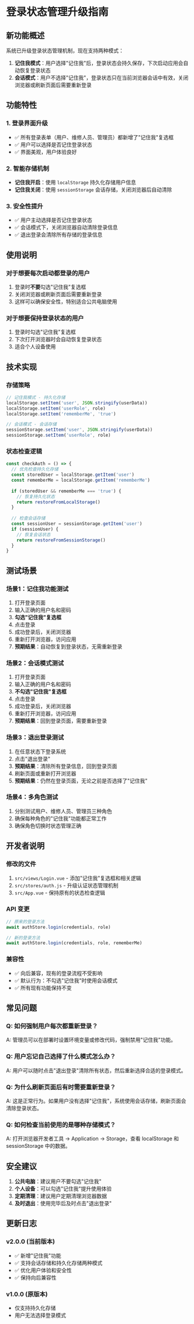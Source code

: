 # 登录状态管理升级指南

## 新功能概述

系统已升级登录状态管理机制，现在支持两种模式：

1. **记住我模式**：用户选择"记住我"后，登录状态会持久保存，下次启动应用会自动恢复登录状态
2. **会话模式**：用户不选择"记住我"，登录状态只在当前浏览器会话中有效，关闭浏览器或刷新页面后需要重新登录

## 功能特性

### 1. 登录界面升级
- ✅ 所有登录表单（用户、维修人员、管理员）都新增了"记住我"复选框
- ✅ 用户可以选择是否记住登录状态
- ✅ 界面美观，用户体验良好

### 2. 智能存储机制
- **记住我开启**：使用 `localStorage` 持久化存储用户信息
- **记住我关闭**：使用 `sessionStorage` 会话存储，关闭浏览器后自动清除

### 3. 安全性提升
- ✅ 用户主动选择是否记住登录状态
- ✅ 会话模式下，关闭浏览器自动清除登录信息
- ✅ 退出登录会清除所有存储的登录信息

## 使用说明

### 对于想要每次启动都登录的用户
1. 登录时**不要**勾选"记住我"复选框
2. 关闭浏览器或刷新页面后需要重新登录
3. 这样可以确保安全性，特别适合公共电脑使用

### 对于想要保持登录状态的用户
1. 登录时勾选"记住我"复选框
2. 下次打开浏览器时会自动恢复登录状态
3. 适合个人设备使用

## 技术实现

### 存储策略
```javascript
// 记住我模式 - 持久化存储
localStorage.setItem('user', JSON.stringify(userData))
localStorage.setItem('userRole', role)
localStorage.setItem('rememberMe', 'true')

// 会话模式 - 会话存储
sessionStorage.setItem('user', JSON.stringify(userData))
sessionStorage.setItem('userRole', role)
```

### 状态检查逻辑
```javascript
const checkAuth = () => {
  // 优先检查持久化存储
  const storedUser = localStorage.getItem('user')
  const rememberMe = localStorage.getItem('rememberMe')
  
  if (storedUser && rememberMe === 'true') {
    // 恢复持久化状态
    return restoreFromLocalStorage()
  }
  
  // 检查会话存储
  const sessionUser = sessionStorage.getItem('user')
  if (sessionUser) {
    // 恢复会话状态
    return restoreFromSessionStorage()
  }
}
```

## 测试场景

### 场景1：记住我功能测试
1. 打开登录页面
2. 输入正确的用户名和密码
3. **勾选"记住我"复选框**
4. 点击登录
5. 成功登录后，关闭浏览器
6. 重新打开浏览器，访问应用
7. **预期结果**：自动恢复到登录状态，无需重新登录

### 场景2：会话模式测试
1. 打开登录页面
2. 输入正确的用户名和密码
3. **不勾选"记住我"复选框**
4. 点击登录
5. 成功登录后，关闭浏览器
6. 重新打开浏览器，访问应用
7. **预期结果**：回到登录页面，需要重新登录

### 场景3：退出登录测试
1. 在任意状态下登录系统
2. 点击"退出登录"
3. **预期结果**：清除所有登录信息，回到登录页面
4. 刷新页面或重新打开浏览器
5. **预期结果**：仍然在登录页面，无论之前是否选择了"记住我"

### 场景4：多角色测试
1. 分别测试用户、维修人员、管理员三种角色
2. 确保每种角色的"记住我"功能都正常工作
3. 确保角色切换时状态管理正确

## 开发者说明

### 修改的文件
1. `src/views/Login.vue` - 添加"记住我"复选框和相关逻辑
2. `src/stores/auth.js` - 升级认证状态管理机制
3. `src/App.vue` - 保持原有的状态检查逻辑

### API 变更
```javascript
// 原来的登录方法
await authStore.login(credentials, role)

// 新的登录方法
await authStore.login(credentials, role, rememberMe)
```

### 兼容性
- ✅ 向后兼容，现有的登录流程不受影响
- ✅ 默认行为：不勾选"记住我"时使用会话模式
- ✅ 所有现有功能保持不变

## 常见问题

### Q: 如何强制用户每次都重新登录？
A: 管理员可以在部署时设置环境变量或修改代码，强制禁用"记住我"功能。

### Q: 用户忘记自己选择了什么模式怎么办？
A: 用户可以随时点击"退出登录"清除所有状态，然后重新选择合适的登录模式。

### Q: 为什么刷新页面后有时需要重新登录？
A: 这是正常行为。如果用户没有选择"记住我"，系统使用会话存储，刷新页面会清除登录状态。

### Q: 如何检查当前使用的是哪种存储模式？
A: 打开浏览器开发者工具 -> Application -> Storage，查看 localStorage 和 sessionStorage 中的数据。

## 安全建议

1. **公共电脑**：建议用户不要勾选"记住我"
2. **个人设备**：可以勾选"记住我"提升使用体验
3. **定期清理**：建议用户定期清理浏览器数据
4. **及时退出**：使用完毕后及时点击"退出登录"

## 更新日志

### v2.0.0 (当前版本)
- ✅ 新增"记住我"功能
- ✅ 支持会话存储和持久化存储两种模式
- ✅ 优化用户体验和安全性
- ✅ 保持向后兼容性

### v1.0.0 (原版本)
- 仅支持持久化存储
- 用户无法选择登录模式
